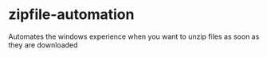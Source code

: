 # zipfile-automation
Automates the windows experience when you want to unzip files as soon as they are downloaded
